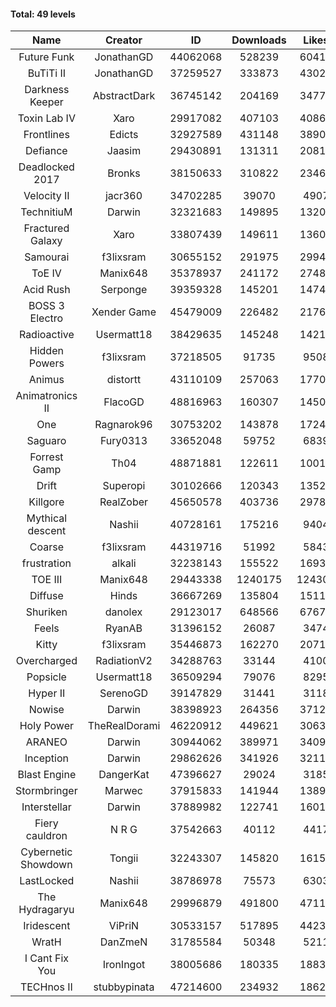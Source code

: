 #### Total: 49 levels

| Name | Creator | ID | Downloads | Likes |
|:---:|:---:|:---:|:---:|:---:|
| Future Funk | JonathanGD | 44062068 | 528239 | 60414
| BuTiTi II | JonathanGD | 37259527 | 333873 | 43025
| Darkness Keeper | AbstractDark | 36745142 | 204169 | 34779
| Toxin Lab IV | Xaro | 29917082 | 407103 | 40865
| Frontlines | Edicts | 32927589 | 431148 | 38900
| Defiance | Jaasim | 29430891 | 131311 | 20812
| Deadlocked 2017 | Bronks | 38150633 | 310822 | 23462
| Velocity II | jacr360 | 34702285 | 39070 | 4907
| TechnitiuM | Darwin | 32321683 | 149895 | 13209
| Fractured Galaxy  | Xaro | 33807439 | 149611 | 13601
| Samourai | f3lixsram | 30655152 | 291975 | 29946
| ToE IV  | Manix648 | 35378937 | 241172 | 27481
| Acid Rush | Serponge | 39359328 | 145201 | 14746
| BOSS 3 Electro | Xender Game | 45479009 | 226482 | 21766
| Radioactive | Usermatt18 | 38429635 | 145248 | 14213
| Hidden Powers | f3lixsram | 37218505 | 91735 | 9508
| Animus | distortt | 43110109 | 257063 | 17709
| Animatronics II | FlacoGD | 48816963 | 160307 | 14500
| One | Ragnarok96 | 30753202 | 143878 | 17248
| Saguaro | Fury0313 | 33652048 | 59752 | 6839
| Forrest Gamp | Th04 | 48871881 | 122611 | 10012
| Drift | Superopi | 30102666 | 120343 | 13523
| Killgore | RealZober | 45650578 | 403736 | 29780
| Mythical descent | Nashii | 40728161 | 175216 | 9404
| Coarse | f3lixsram | 44319716 | 51992 | 5843
| frustration | alkali | 32238143 | 155522 | 16935
| TOE III | Manix648 | 29443338 | 1240175 | 124305
| Diffuse | Hinds | 36667269 | 135804 | 15110
| Shuriken | danolex | 29123017 | 648566 | 67677
| Feels | RyanAB | 31396152 | 26087 | 3474
| Kitty | f3lixsram | 35446873 | 162270 | 20715
| Overcharged | RadiationV2 | 34288763 | 33144 | 4100
| Popsicle | Usermatt18 | 36509294 | 79076 | 8295
| Hyper II | SerenoGD | 39147829 | 31441 | 3118
| Nowise | Darwin | 38398923 | 264356 | 37126
| Holy Power | TheRealDorami | 46220912 | 449621 | 30636
| ARANEO | Darwin | 30944062 | 389971 | 34095
| Inception | Darwin | 29862626 | 341926 | 32119
| Blast Engine | DangerKat | 47396627 | 29024 | 3185
| Stormbringer | Marwec | 37915833 | 141944 | 13894
| Interstellar | Darwin | 37889982 | 122741 | 16011
| Fiery cauldron | N R G | 37542663 | 40112 | 4417
| Cybernetic Showdown  | Tongii | 32243307 | 145820 | 16152
| LastLocked | Nashii | 38786978 | 75573 | 6303
| The Hydragaryu | Manix648 | 29996879 | 491800 | 47112
| Iridescent | ViPriN | 30533157 | 517895 | 44237
| WratH | DanZmeN | 31785584 | 50348 | 5211
| I Cant Fix You | IronIngot | 38005686 | 180335 | 18837
| TECHnos II | stubbypinata | 47214600 | 234932 | 18628
